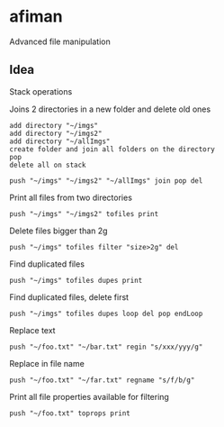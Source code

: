 # afiman
Advanced file manipulation

## Idea

Stack operations

Joins 2 directories in a new folder and delete old ones

```
add directory "~/imgs"
add directory "~/imgs2"
add directory "~/allImgs"
create folder and join all folders on the directory 
pop
delete all on stack

push "~/imgs" "~/imgs2" "~/allImgs" join pop del
```

Print all files from two directories

```
push "~/imgs" "~/imgs2" tofiles print
```

Delete files bigger than 2g

```
push "~/imgs" tofiles filter "size>2g" del
```

Find duplicated files

```
push "~/imgs" tofiles dupes print
```

Find duplicated files, delete first

```
push "~/imgs" tofiles dupes loop del pop endLoop
```

Replace text

```
push "~/foo.txt" "~/bar.txt" regin "s/xxx/yyy/g"
```

Replace in file name 

```
push "~/foo.txt" "~/far.txt" regname "s/f/b/g"
```

Print all file properties available for filtering

```
push "~/foo.txt" toprops print
```



